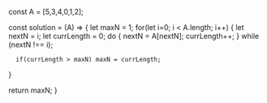 const A = [5,3,4,0,1,2];

const solution = (A) => {
  let maxN = 1;
  for(let i=0; i < A.length; i++) {
      let nextN = i;
      let currLength = 0;
      do {
          nextN = A[nextN];
          currLength++;
      } while (nextN !== i);

      if(currLength > maxN) maxN = currLength;
  }

  return maxN;
}
